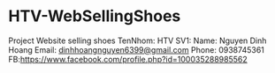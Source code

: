 # HTV-WebSellingShoes
Project Website selling shoes
TenNhom: HTV
SV1:
Name: Nguyen Dinh Hoang
Email: dinhhoangnguyen6399@gmail.com 
Phone: 0938745361 
FB:https://www.facebook.com/profile.php?id=100035288985562


